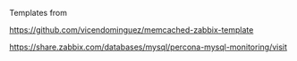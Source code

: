 Templates from

https://github.com/vicendominguez/memcached-zabbix-template

https://share.zabbix.com/databases/mysql/percona-mysql-monitoring/visit
